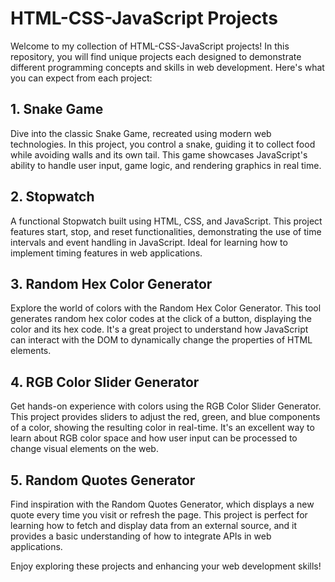 # HTML-CSS-JavaScript Projects

Welcome to my collection of HTML-CSS-JavaScript projects! In this repository, you will find unique projects each designed to demonstrate different programming concepts and skills in web development. Here's what you can expect from each project:

## 1. Snake Game
Dive into the classic Snake Game, recreated using modern web technologies. In this project, you control a snake, guiding it to collect food while avoiding walls and its own tail. This game showcases JavaScript's ability to handle user input, game logic, and rendering graphics in real time.

## 2. Stopwatch
A functional Stopwatch built using HTML, CSS, and JavaScript. This project features start, stop, and reset functionalities, demonstrating the use of time intervals and event handling in JavaScript. Ideal for learning how to implement timing features in web applications.

## 3. Random Hex Color Generator
Explore the world of colors with the Random Hex Color Generator. This tool generates random hex color codes at the click of a button, displaying the color and its hex code. It's a great project to understand how JavaScript can interact with the DOM to dynamically change the properties of HTML elements.

## 4. RGB Color Slider Generator
Get hands-on experience with colors using the RGB Color Slider Generator. This project provides sliders to adjust the red, green, and blue components of a color, showing the resulting color in real-time. It's an excellent way to learn about RGB color space and how user input can be processed to change visual elements on the web.

## 5. Random Quotes Generator
Find inspiration with the Random Quotes Generator, which displays a new quote every time you visit or refresh the page. This project is perfect for learning how to fetch and display data from an external source, and it provides a basic understanding of how to integrate APIs in web applications.

Enjoy exploring these projects and enhancing your web development skills!
